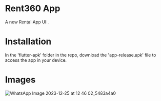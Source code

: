 # Rent360 App

A new Rental App UI .

# Installation

In the 'flutter-apk' folder in the repo, download the 'app-release.apk' file to access the app in your device.

# Images

![WhatsApp Image 2023-12-25 at 12 46 02_5483a4a0](https://github.com/fahadsheik/Rental-App/assets/119167516/4bd3f467-61c8-470c-8c26-727fbfd7a5d2)

